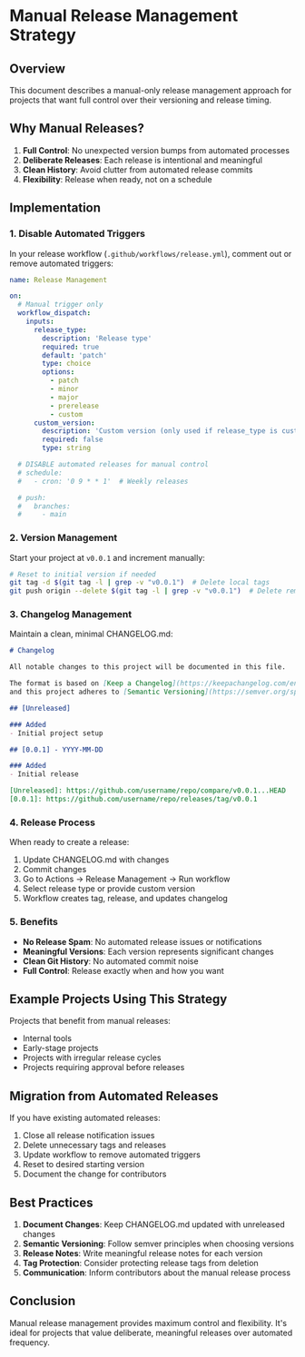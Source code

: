 # Manual Release Management Strategy

## Overview

This document describes a manual-only release management approach for projects that want full control over their versioning and release timing.

## Why Manual Releases?

1. **Full Control**: No unexpected version bumps from automated processes
2. **Deliberate Releases**: Each release is intentional and meaningful
3. **Clean History**: Avoid clutter from automated release commits
4. **Flexibility**: Release when ready, not on a schedule

## Implementation

### 1. Disable Automated Triggers

In your release workflow (`.github/workflows/release.yml`), comment out or remove automated triggers:

```yaml
name: Release Management

on:
  # Manual trigger only
  workflow_dispatch:
    inputs:
      release_type:
        description: 'Release type'
        required: true
        default: 'patch'
        type: choice
        options:
          - patch
          - minor
          - major
          - prerelease
          - custom
      custom_version:
        description: 'Custom version (only used if release_type is custom)'
        required: false
        type: string

  # DISABLE automated releases for manual control
  # schedule:
  #   - cron: '0 9 * * 1'  # Weekly releases

  # push:
  #   branches:
  #     - main
```

### 2. Version Management

Start your project at `v0.0.1` and increment manually:

```bash
# Reset to initial version if needed
git tag -d $(git tag -l | grep -v "v0.0.1")  # Delete local tags
git push origin --delete $(git tag -l | grep -v "v0.0.1")  # Delete remote tags
```

### 3. Changelog Management

Maintain a clean, minimal CHANGELOG.md:

```markdown
# Changelog

All notable changes to this project will be documented in this file.

The format is based on [Keep a Changelog](https://keepachangelog.com/en/1.0.0/),
and this project adheres to [Semantic Versioning](https://semver.org/spec/v2.0.0.html).

## [Unreleased]

### Added
- Initial project setup

## [0.0.1] - YYYY-MM-DD

### Added
- Initial release

[Unreleased]: https://github.com/username/repo/compare/v0.0.1...HEAD
[0.0.1]: https://github.com/username/repo/releases/tag/v0.0.1
```

### 4. Release Process

When ready to create a release:

1. Update CHANGELOG.md with changes
2. Commit changes
3. Go to Actions → Release Management → Run workflow
4. Select release type or provide custom version
5. Workflow creates tag, release, and updates changelog

### 5. Benefits

- **No Release Spam**: No automated release issues or notifications
- **Meaningful Versions**: Each version represents significant changes
- **Clean Git History**: No automated commit noise
- **Full Control**: Release exactly when and how you want

## Example Projects Using This Strategy

Projects that benefit from manual releases:
- Internal tools
- Early-stage projects
- Projects with irregular release cycles
- Projects requiring approval before releases

## Migration from Automated Releases

If you have existing automated releases:

1. Close all release notification issues
2. Delete unnecessary tags and releases
3. Update workflow to remove automated triggers
4. Reset to desired starting version
5. Document the change for contributors

## Best Practices

1. **Document Changes**: Keep CHANGELOG.md updated with unreleased changes
2. **Semantic Versioning**: Follow semver principles when choosing versions
3. **Release Notes**: Write meaningful release notes for each version
4. **Tag Protection**: Consider protecting release tags from deletion
5. **Communication**: Inform contributors about the manual release process

## Conclusion

Manual release management provides maximum control and flexibility. It's ideal for projects that value deliberate, meaningful releases over automated frequency.